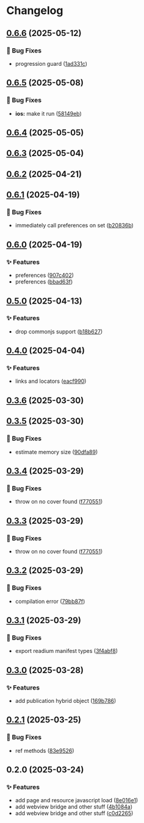 # Changelog

## [0.6.6](https://github.com/shovel-kun/react-native-nitro-readium/compare/v0.6.5...v0.6.6) (2025-05-12)

### 🐛 Bug Fixes

* progression guard ([1ad331c](https://github.com/shovel-kun/react-native-nitro-readium/commit/1ad331c5bebd65aa54573f92ae4314ca031a787c))

## [0.6.5](https://github.com/shovel-kun/react-native-nitro-readium/compare/v0.6.4...v0.6.5) (2025-05-08)

### 🐛 Bug Fixes

* **ios:** make it run ([58149eb](https://github.com/shovel-kun/react-native-nitro-readium/commit/58149eb0dec1df861ef63bc9e8a6627859f9a436))

## [0.6.4](https://github.com/shovel-kun/react-native-nitro-readium/compare/v0.6.3...v0.6.4) (2025-05-05)

## [0.6.3](https://github.com/shovel-kun/react-native-nitro-readium/compare/v0.6.2...v0.6.3) (2025-05-04)

## [0.6.2](https://github.com/shovel-kun/react-native-nitro-readium/compare/v0.6.1...v0.6.2) (2025-04-21)

## [0.6.1](https://github.com/shovel-kun/react-native-nitro-readium/compare/v0.6.0...v0.6.1) (2025-04-19)

### 🐛 Bug Fixes

* immediately call preferences on set ([b20836b](https://github.com/shovel-kun/react-native-nitro-readium/commit/b20836bfebc3fb8956d8bdf596d1fb0dde19bb6a))

## [0.6.0](https://github.com/shovel-kun/react-native-nitro-readium/compare/v0.5.0...v0.6.0) (2025-04-19)

### ✨ Features

* preferences ([907c402](https://github.com/shovel-kun/react-native-nitro-readium/commit/907c4024d3ec691c4d6a83b202fae6185e229205))
* preferences ([bbad63f](https://github.com/shovel-kun/react-native-nitro-readium/commit/bbad63f39b4a6cc894a678247d683785deda9938))

## [0.5.0](https://github.com/shovel-kun/react-native-nitro-readium/compare/v0.4.0...v0.5.0) (2025-04-13)

### ✨ Features

* drop commonjs support ([b18b627](https://github.com/shovel-kun/react-native-nitro-readium/commit/b18b627e2a10a3e6cfefde8c9d7463f54413d371))

## [0.4.0](https://github.com/shovel-kun/react-native-nitro-readium/compare/v0.3.6...v0.4.0) (2025-04-04)

### ✨ Features

* links and locators ([eacf990](https://github.com/shovel-kun/react-native-nitro-readium/commit/eacf9905f916bc394b02ba309da45db2daeb90eb))

## [0.3.6](https://github.com/shovel-kun/react-native-nitro-readium/compare/v0.3.5...v0.3.6) (2025-03-30)

## [0.3.5](https://github.com/shovel-kun/react-native-nitro-readium/compare/v0.3.4...v0.3.5) (2025-03-30)

### 🐛 Bug Fixes

* estimate memory size ([90dfa89](https://github.com/shovel-kun/react-native-nitro-readium/commit/90dfa89b6089da87c4f7ea401f289ef2f021e4f2))

## [0.3.4](https://github.com/shovel-kun/react-native-nitro-readium/compare/v0.3.2...v0.3.4) (2025-03-29)

### 🐛 Bug Fixes

* throw on no cover found ([f770551](https://github.com/shovel-kun/react-native-nitro-readium/commit/f770551962ca47563412b4d0fee10c70431cf391))

## [0.3.3](https://github.com/shovel-kun/react-native-nitro-readium/compare/v0.3.2...v0.3.3) (2025-03-29)

### 🐛 Bug Fixes

* throw on no cover found ([f770551](https://github.com/shovel-kun/react-native-nitro-readium/commit/f770551962ca47563412b4d0fee10c70431cf391))

## [0.3.2](https://github.com/shovel-kun/react-native-nitro-readium/compare/v0.3.1...v0.3.2) (2025-03-29)

### 🐛 Bug Fixes

* compilation error ([79bb87f](https://github.com/shovel-kun/react-native-nitro-readium/commit/79bb87f6c06f56f3b16d1227657dd8093601659d))

## [0.3.1](https://github.com/shovel-kun/react-native-nitro-readium/compare/v0.3.0...v0.3.1) (2025-03-29)

### 🐛 Bug Fixes

* export readium manifest types ([3f4abf8](https://github.com/shovel-kun/react-native-nitro-readium/commit/3f4abf8a70acbed234ce142aabbe891346cab113))

## [0.3.0](https://github.com/shovel-kun/react-native-nitro-readium/compare/v0.2.1...v0.3.0) (2025-03-28)

### ✨ Features

* add publication hybrid object ([169b786](https://github.com/shovel-kun/react-native-nitro-readium/commit/169b786a4500a5b18f75b39ccd6660bb7663f17f))

## [0.2.1](https://github.com/shovel-kun/react-native-nitro-readium/compare/v0.2.0...v0.2.1) (2025-03-25)

### 🐛 Bug Fixes

* ref methods ([83e9526](https://github.com/shovel-kun/react-native-nitro-readium/commit/83e952603fac71bdbb82d7206acc2496724ab060))

## 0.2.0 (2025-03-24)

### ✨ Features

* add page and resource javascript load ([8e016e1](https://github.com/shovel-kun/react-native-nitro-readium/commit/8e016e1c0c695899fc3df4d4f09a0000f5b3789e))
* add webview bridge and other stuff ([4b1084a](https://github.com/shovel-kun/react-native-nitro-readium/commit/4b1084adcfcf67d822936143c3263273bc434e15))
* add webview bridge and other stuff ([c0d2265](https://github.com/shovel-kun/react-native-nitro-readium/commit/c0d22654cbc04f1c8beb5bf67f7cb3c33e8affbd))
